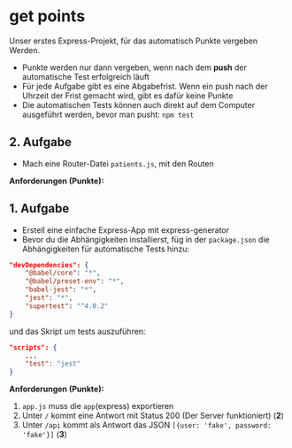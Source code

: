 # get points

Unser erstes Express-Projekt, für das automatisch Punkte vergeben Werden.

- Punkte werden nur dann vergeben, wenn nach dem **push** der automatische Test erfolgreich läuft
- Für jede Aufgabe gibt es eine Abgabefrist. Wenn ein push nach der Uhrzeit der Frist gemacht wird, gibt es dafür keine Punkte
- Die automatischen Tests können auch direkt auf dem Computer ausgeführt werden, bevor man pusht: `npm test`

## 2. Aufgabe
- Mach eine Router-Datei `patients.js`, mit den Routen

**Anforderungen (Punkte):**

## 1. Aufgabe
- Erstell eine einfache Express-App mit express-generator
- Bevor du die Abhängigkeiten installierst, füg in der `package.json` die Abhängigkeiten für automatische Tests hinzu:
```json
"devDependencies": {
    "@babel/core": "*",
    "@babel/preset-env": "*",
    "babel-jest": "*",
    "jest": "*",
    "supertest": "^4.0.2"
}
```
und das Skript um tests auszuführen:
```json
"scripts": {
    ...
    "test": "jest"
}
```

**Anforderungen (Punkte):**
1. `app.js` muss die `app`(express) exportieren
1. Unter `/` kommt eine Antwort mit Status 200 (Der Server funktioniert) (**2**)
2. Unter `/api` kommt als Antwort das JSON `[{user: 'fake', password: 'fake'}]` (**3**)
